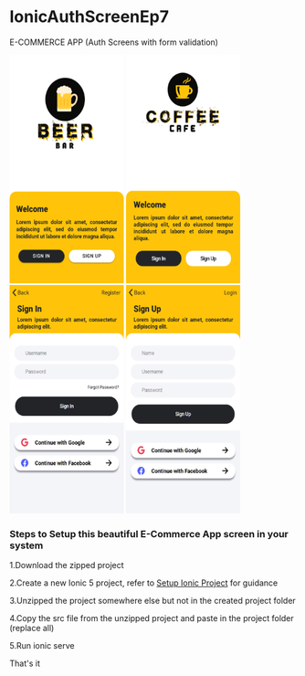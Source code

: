 # IonicAuthScreenEp7
E-COMMERCE APP (Auth Screens with form validation)

<img src="https://github.com/Nykz/ionicLoginScreenEp6/blob/main/screen1.png" width="200" height="400" />
<img src="https://github.com/Nykz/ionicLoginScreenEp6/blob/main/screen2.png" width="200" height="400" />
<img src="https://github.com/Nykz/ionicLoginScreenEp6/blob/main/signin.png" width="200" height="400" />
<img src="https://github.com/Nykz/ionicLoginScreenEp6/blob/main/signup.png" width="200" height="400" />

### Steps to Setup this beautiful E-Commerce App screen in your system

1.Download the zipped project

2.Create a new Ionic 5 project, refer to <a href="https://www.youtube.com/watch?v=hmB2PYraBZk&t=6s&ab_channel=CodingTechnyks">Setup Ionic Project</a> for guidance

3.Unzipped the project somewhere else but not in the created project folder

4.Copy the src file from the unzipped project and paste in the project folder (replace all)

5.Run ionic serve

That's it
